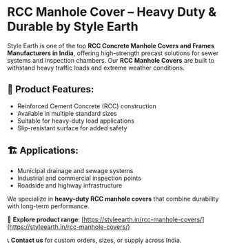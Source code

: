 # RCC Manhole Cover – Heavy Duty & Durable by Style Earth

Style Earth is one of the top **RCC Concrete Manhole Covers and Frames Manufacturers in India**, offering high-strength precast solutions for sewer systems and inspection chambers. Our **RCC Manhole Covers** are built to withstand heavy traffic loads and extreme weather conditions.

## 💪 Product Features:
- Reinforced Cement Concrete (RCC) construction
- Available in multiple standard sizes
- Suitable for heavy-duty load applications
- Slip-resistant surface for added safety

## 🏗️ Applications:
- Municipal drainage and sewage systems
- Industrial and commercial inspection points
- Roadside and highway infrastructure

We specialize in **heavy-duty RCC manhole covers** that combine durability with long-term performance.

🔗 **Explore product range**: [https://styleearth.in/rcc-manhole-covers/](https://styleearth.in/rcc-manhole-covers/)

📞 **Contact us** for custom orders, sizes, or supply across India.
